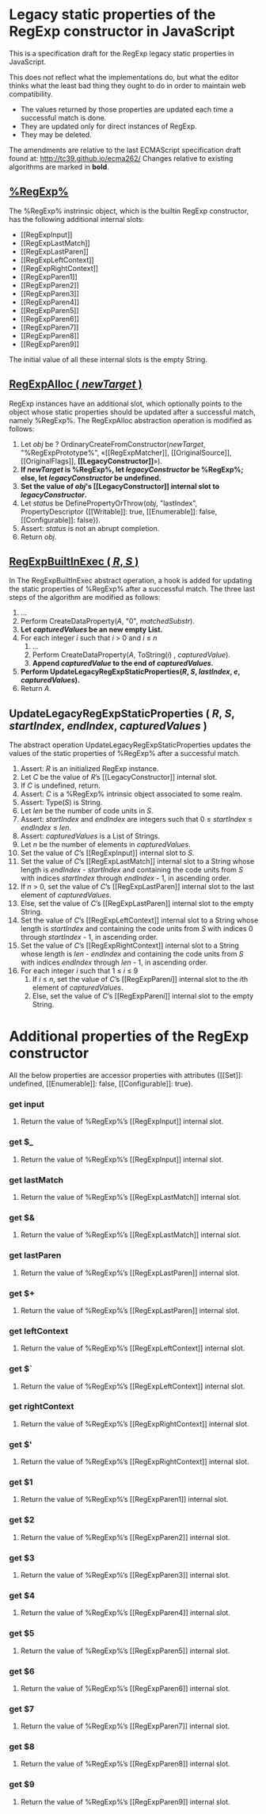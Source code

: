 # Legacy static properties of the RegExp constructor in JavaScript

This is a specification draft for the RegExp legacy static properties in JavaScript.

This does not reflect what the implementations do, but what the editor thinks what the least bad thing they ought to do in order to maintain web compatibility.

* The values returned by those properties are updated each time a successful match is done.
* They are updated only for direct instances of RegExp.
* They may be deleted.


The amendments are relative to the last ECMAScript specification draft found at: http://tc39.github.io/ecma262/
Changes relative to existing algorithms  are marked in **bold**.

## [%RegExp%](http://tc39.github.io/ecma262/#sec-regexp-constructor)

The %RegExp% instrinsic object, which is the builtin RegExp constructor, has the following additional internal slots:

* [[RegExpInput]]
* [[RegExpLastMatch]]
* [[RegExpLastParen]]
* [[RegExpLeftContext]]
* [[RegExpRightContext]]
* [[RegExpParen1]]
* [[RegExpParen2]]
* [[RegExpParen3]]
* [[RegExpParen4]]
* [[RegExpParen5]]
* [[RegExpParen6]]
* [[RegExpParen7]]
* [[RegExpParen8]]
* [[RegExpParen9]]

The initial value of all these internal slots is the empty String.


## [RegExpAlloc ( _newTarget_ )](http://tc39.github.io/ecma262/#sec-regexpalloc)

RegExp instances have an additional slot, which optionally points to the object whose static properties should be updated after a successful match, namely %RegExp%. The RegExpAlloc abstraction operation is modified as follows:

1. Let _obj_ be ? OrdinaryCreateFromConstructor(_newTarget_, "%RegExpPrototype%", «[[RegExpMatcher]], [[OriginalSource]], [[OriginalFlags]], **[[LegacyConstructor]]**»).
1. **If _newTarget_ is %RegExp%, let _legacyConstructor_ be %RegExp%; else, let _legacyConstructor_ be __undefined__.**
1. **Set the value of _obj_'s [[LegacyConstructor]] internal slot to _legacyConstructor_.**
2. Let _status_ be DefinePropertyOrThrow(_obj_, "lastIndex", PropertyDescriptor {[[Writable]]: true, [[Enumerable]]: false, [[Configurable]]: false}).
3. Assert: _status_ is not an abrupt completion.
4. Return _obj_.


## [RegExpBuiltInExec ( _R_, _S_ )](http://tc39.github.io/ecma262/#sec-regexpbuiltinexec)

In The RegExpBuiltInExec abstract operation, a hook is added for updating the static properties of %RegExp% after a successful match. The three last steps of the algorithm are modified as follows:

1. ...
1. Perform CreateDataProperty(_A_, "0", _matchedSubstr_).
1. **Let _capturedValues_ be an new empty List.**
1. For each integer _i_ such that _i_ > 0 and _i_ ≤ _n_
    1. ...
    1. Perform CreateDataProperty(_A_, ToString(_i_) , _capturedValue_).
    1. **Append _capturedValue_ to the end of _capturedValues_.** 
1. **Perform UpdateLegacyRegExpStaticProperties(_R_, _S_, _lastIndex_, _e_, _capturedValues_).**
1. Return _A_.



## UpdateLegacyRegExpStaticProperties ( _R_, _S_, _startIndex_, _endIndex_, _capturedValues_ )

The abstract operation UpdateLegacyRegExpStaticProperties updates the values of the static properties of %RegExp% after a successful match.

1. Assert: _R_ is an initialized RegExp instance.
2. Let _C_ be the value of _R_’s [[LegacyConstructor]] internal slot.
1. If _C_ is undefined, return.
1. Assert: _C_ is a %RegExp% intrinsic object associated to some realm.
2. Assert: Type(_S_) is String.
3. Let _len_ be the number of code units in _S_.
4. Assert: _startIndex_ and _endIndex_ are integers such that 0 ≤ _startIndex_ ≤ _endIndex_ ≤ _len_.
5. Assert: _capturedValues_ is a List of Strings.
6. Let _n_ be the number of elements in _capturedValues_.
1. Set the value of _C_’s [[RegExpInput]] internal slot to _S_.
1. Set the value of _C_’s [[RegExpLastMatch]] internal slot to a String whose length is _endIndex_ - _startIndex_ and containing the code units from _S_ with indices _startIndex_ through _endIndex_ - 1, in ascending order.
1. If _n_ > 0, set the value of _C_’s [[RegExpLastParen]] internal slot to the last element of _capturedValues_.
1. Else, set the value of _C_’s [[RegExpLastParen]] internal slot to the empty String.
1. Set the value of _C_’s [[RegExpLeftContext]] internal slot to a String whose length is _startIndex_ and containing the code units from _S_ with indices 0 through _startIndex_ - 1, in ascending order.
1. Set the value of _C_’s [[RegExpRightContext]] internal slot to a String whose length is _len_ - _endIndex_ and containing the code units from _S_ with indices _endIndex_ through _len_ - 1, in ascending order.
1. For each integer _i_ such that 1 ≤ _i_ ≤ 9
    1. If _i_ ≤ _n_, set the value of _C_’s [[RegExpParen<i>i</i>]] internal slot to the <i>i</i>th element of _capturedValues_.
    1. Else, set the value of _C_’s [[RegExpParen<i>i</i>]] internal slot to the empty String.
    
Additional properties of the RegExp constructor
================================================

All the below properties are accessor properties with attributes {[[Set]]: undefined, [[Enumerable]]: false, [[Configurable]]: true}.

### get input

1. Return the value of %RegExp%’s [[RegExpInput]] internal slot.

### get $_

1. Return the value of %RegExp%’s [[RegExpInput]] internal slot.

### get lastMatch

1. Return the value of %RegExp%’s [[RegExpLastMatch]] internal slot.

### get $&

1. Return the value of %RegExp%’s [[RegExpLastMatch]] internal slot.

### get lastParen

1. Return the value of %RegExp%’s [[RegExpLastParen]] internal slot.

### get $+

1. Return the value of %RegExp%’s [[RegExpLastParen]] internal slot.

### get leftContext

1. Return the value of %RegExp%’s [[RegExpLeftContext]] internal slot.

### get $`

1. Return the value of %RegExp%’s [[RegExpLeftContext]] internal slot.

### get rightContext

1. Return the value of %RegExp%’s [[RegExpRightContext]] internal slot.

### get $'

1. Return the value of %RegExp%’s [[RegExpRightContext]] internal slot.

### get $1

1. Return the value of %RegExp%’s [[RegExpParen1]] internal slot.

### get $2

1. Return the value of %RegExp%’s [[RegExpParen2]] internal slot.

### get $3

1. Return the value of %RegExp%’s [[RegExpParen3]] internal slot.

### get $4

1. Return the value of %RegExp%’s [[RegExpParen4]] internal slot.

### get $5

1. Return the value of %RegExp%’s [[RegExpParen5]] internal slot.

### get $6

1. Return the value of %RegExp%’s [[RegExpParen6]] internal slot.

### get $7

1. Return the value of %RegExp%’s [[RegExpParen7]] internal slot.

### get $8

1. Return the value of %RegExp%’s [[RegExpParen8]] internal slot.

### get $9

1. Return the value of %RegExp%’s [[RegExpParen9]] internal slot.

